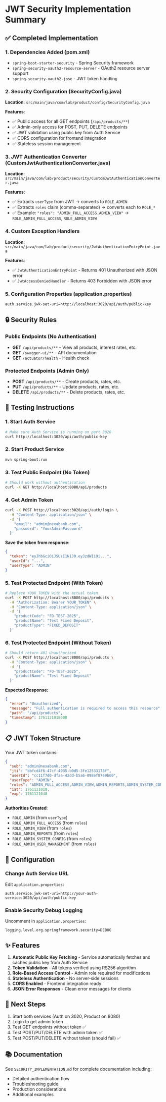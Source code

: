 # JWT Security Implementation Summary

## ✅ Completed Implementation

### 1. Dependencies Added (pom.xml)
- `spring-boot-starter-security` - Spring Security framework
- `spring-security-oauth2-resource-server` - OAuth2 resource server support
- `spring-security-oauth2-jose` - JWT token handling

### 2. Security Configuration (SecurityConfig.java)
**Location**: `src/main/java/com/lab/product/config/SecurityConfig.java`

**Features**:
- ✅ Public access for all GET endpoints (`/api/products/**`)
- ✅ Admin-only access for POST, PUT, DELETE endpoints
- ✅ JWT validation using public key from Auth Service
- ✅ CORS configuration for frontend integration
- ✅ Stateless session management

### 3. JWT Authentication Converter (CustomJwtAuthenticationConverter.java)
**Location**: `src/main/java/com/lab/product/security/CustomJwtAuthenticationConverter.java`

**Features**:
- ✅ Extracts `userType` from JWT → converts to `ROLE_ADMIN`
- ✅ Extracts `roles` claim (comma-separated) → converts each to `ROLE_*`
- ✅ Example: `"roles": "ADMIN_FULL_ACCESS,ADMIN_VIEW"` → `ROLE_ADMIN_FULL_ACCESS`, `ROLE_ADMIN_VIEW`

### 4. Custom Exception Handlers
**Location**: `src/main/java/com/lab/product/security/JwtAuthenticationEntryPoint.java`

**Features**:
- ✅ `JwtAuthenticationEntryPoint` - Returns 401 Unauthorized with JSON error
- ✅ `JwtAccessDeniedHandler` - Returns 403 Forbidden with JSON error

### 5. Configuration Properties (application.properties)
```properties
auth.service.jwk-set-uri=http://localhost:3020/api/auth/public-key
```

## 🔒 Security Rules

### Public Endpoints (No Authentication)
- **GET** `/api/products/**` - View all products, interest rates, etc.
- **GET** `/swagger-ui/**` - API documentation
- **GET** `/actuator/health` - Health check

### Protected Endpoints (Admin Only)
- **POST** `/api/products/**` - Create products, rates, etc.
- **PUT** `/api/products/**` - Update products, rates, etc.
- **DELETE** `/api/products/**` - Delete products, rates, etc.

## 🧪 Testing Instructions

### 1. Start Auth Service
```bash
# Make sure Auth Service is running on port 3020
curl http://localhost:3020/api/auth/public-key
```

### 2. Start Product Service
```bash
mvn spring-boot:run
```

### 3. Test Public Endpoint (No Token)
```bash
# Should work without authentication
curl -X GET http://localhost:8080/api/products
```

### 4. Get Admin Token
```bash
curl -X POST http://localhost:3020/api/auth/login \
  -H "Content-Type: application/json" \
  -d '{
    "email": "admin@nexabank.com",
    "password": "YourAdminPassword"
  }'
```

**Save the token from response:**
```json
{
  "token": "eyJhbGciOiJSUzI1NiJ9.eyJzdWIiOi...",
  "userId": "...",
  "userType": "ADMIN"
}
```

### 5. Test Protected Endpoint (With Token)
```bash
# Replace YOUR_TOKEN with the actual token
curl -X POST http://localhost:8080/api/products \
  -H "Authorization: Bearer YOUR_TOKEN" \
  -H "Content-Type: application/json" \
  -d '{
    "productCode": "FD-TEST-2025",
    "productName": "Test Fixed Deposit",
    "productType": "FIXED_DEPOSIT"
  }'
```

### 6. Test Protected Endpoint (Without Token)
```bash
# Should return 401 Unauthorized
curl -X POST http://localhost:8080/api/products \
  -H "Content-Type: application/json" \
  -d '{
    "productCode": "FD-TEST-2025",
    "productName": "Test Fixed Deposit"
  }'
```

**Expected Response:**
```json
{
  "error": "Unauthorized",
  "message": "Full authentication is required to access this resource",
  "path": "/api/products",
  "timestamp": 1761121018000
}
```

## 📋 JWT Token Structure

Your JWT token contains:
```json
{
  "sub": "admin@nexabank.com",
  "jti": "bbfcd4f6-47cf-4935-b0d5-3fe12533178f",
  "userId": "cc11f7d0-dfaa-42dd-b5a6-098ef87e9b60",
  "userType": "ADMIN",
  "roles": "ADMIN_FULL_ACCESS,ADMIN_VIEW,ADMIN_REPORTS,ADMIN_SYSTEM_CONFIG,ADMIN_USER_MANAGEMENT",
  "iat": 1761121018,
  "exp": 1761121048
}
```

**Authorities Created**:
- `ROLE_ADMIN` (from `userType`)
- `ROLE_ADMIN_FULL_ACCESS` (from `roles`)
- `ROLE_ADMIN_VIEW` (from `roles`)
- `ROLE_ADMIN_REPORTS` (from `roles`)
- `ROLE_ADMIN_SYSTEM_CONFIG` (from `roles`)
- `ROLE_ADMIN_USER_MANAGEMENT` (from `roles`)

## 🔧 Configuration

### Change Auth Service URL
Edit `application.properties`:
```properties
auth.service.jwk-set-uri=http://your-auth-service:3020/api/auth/public-key
```

### Enable Security Debug Logging
Uncomment in `application.properties`:
```properties
logging.level.org.springframework.security=DEBUG
```

## ✨ Features

1. **Automatic Public Key Fetching** - Service automatically fetches and caches public key from Auth Service
2. **Token Validation** - All tokens verified using RS256 algorithm
3. **Role-Based Access Control** - Admin role required for modifications
4. **Stateless Authentication** - No server-side sessions
5. **CORS Enabled** - Frontend integration ready
6. **JSON Error Responses** - Clean error messages for clients

## 🚀 Next Steps

1. Start both services (Auth on 3020, Product on 8080)
2. Login to get admin token
3. Test GET endpoints without token ✅
4. Test POST/PUT/DELETE with admin token ✅
5. Test POST/PUT/DELETE without token (should fail) ✅

## 📚 Documentation

See `SECURITY_IMPLEMENTATION.md` for complete documentation including:
- Detailed authentication flow
- Troubleshooting guide
- Production considerations
- Additional examples
